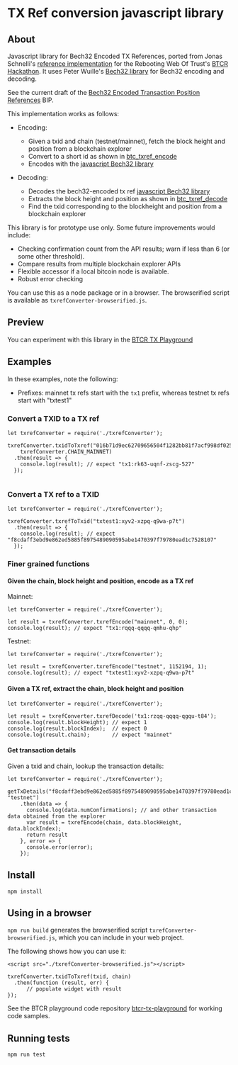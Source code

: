 # TX Ref conversion javascript library

## About

Javascript library for Bech32 Encoded TX References, ported from Jonas Schnelli's [reference implementation](https://github.com/jonasschnelli/bitcoin_txref_code) for the Rebooting Web Of Trust's [BTCR Hackathon](https://github.com/WebOfTrustInfo/btcr-hackathon). It uses Peter Wuille's [Bech32 library](https://github.com/sipa/bech32) for Bech32 encoding and decoding.

See the current draft of the [Bech32 Encoded Transaction Position References](https://github.com/veleslavs/bips/blob/c83837536d6629f754ce5a88bbe245e0a615e76e/bip-XXXX-Bech32_Encoded_Transaction_Position_References.mediawiki) BIP. 

This implementation works as follows:

- Encoding: 
  - Given a txid and chain (testnet/mainnet), fetch the block height and position from a blockchain explorer
  - Convert to a short id as shown in [btc_txref_encode](https://github.com/jonasschnelli/bitcoin_txref_code/blob/master/ref/c/txref_code.c)
  - Encodes with the [javascript Bech32 library](https://github.com/sipa/bech32)

- Decoding: 
  - Decodes the bech32-encoded tx ref [javascript Bech32 library](https://github.com/sipa/bech32)
  - Extracts the block height and position as shown in [btc_txref_decode](https://github.com/jonasschnelli/bitcoin_txref_code/blob/master/ref/c/txref_code.c)
  - Find the txid corresponding to the blockheight and position from a blockchain explorer

This library is for prototype use only. Some future improvements would include:
- Checking confirmation count from the API results; warn if less than 6 (or some other threshold).
- Compare results from multiple blockchain explorer APIs
- Flexible accessor if a local bitcoin node is available.
- Robust error checking

You can use this as a node package or in a browser. The browserified script is available as `txrefConverter-browserified.js`.

## Preview

You can experiment with this library in the [BTCR TX Playground](https://weboftrustinfo.github.io/btcr-tx-playground.github.io/)


## Examples

In these examples, note the following:
- Prefixes: mainnet tx refs start with the `tx1` prefix, whereas testnet tx refs start with "txtest1"

### Convert a TXID to a TX ref

```
let txrefConverter = require('./txrefConverter');

txrefConverter.txidToTxref("016b71d9ec62709656504f1282bb81f7acf998df025e54bd68ea33129d8a425b", 
    txrefConverter.CHAIN_MAINNET)
  .then(result => {
    console.log(result); // expect "tx1:rk63-uqnf-zscg-527"
  });
  
```

### Convert a TX ref to a TXID

```
let txrefConverter = require('./txrefConverter');

txrefConverter.txrefToTxid("txtest1:xyv2-xzpq-q9wa-p7t")
  .then(result => {
    console.log(result); // expect "f8cdaff3ebd9e862ed5885f8975489090595abe1470397f79780ead1c7528107"
  });

```

### Finer grained functions 

#### Given the chain, block height and position, encode as a TX ref

Mainnet:

```
let txrefConverter = require('./txrefConverter');

let result = txrefConverter.txrefEncode("mainnet", 0, 0);
console.log(result); // expect "tx1:rqqq-qqqq-qmhu-qhp"
```

Testnet:

```
let txrefConverter = require('./txrefConverter');

let result = txrefConverter.txrefEncode("testnet", 1152194, 1);
console.log(result); // expect "txtest1:xyv2-xzpq-q9wa-p7t"
```

#### Given a TX ref, extract the chain, block height and position

```
let txrefConverter = require('./txrefConverter');

let result = txrefConverter.txrefDecode('tx1:rzqq-qqqq-qgqu-t84');
console.log(result.blockHeight); // expect 1
console.log(result.blockIndex);  // expect 0
console.log(result.chain);       // expect "mainnet"

```

#### Get transaction details

Given a txid and chain, lookup the transaction details:

```
let txrefConverter = require('./txrefConverter');

getTxDetails("f8cdaff3ebd9e862ed5885f8975489090595abe1470397f79780ead1c7528107", "testnet")
    .then(data => {
      console.log(data.numConfirmations); // and other transaction data obtained from the explorer
      var result = txrefEncode(chain, data.blockHeight, data.blockIndex);
      return result
    }, error => {
      console.error(error);
    });

```

## Install

```
npm install

```
## Using in a browser

`npm run build` generates the browserified script `txrefConverter-browserified.js`, which you can include in your web project.

The following shows how you can use it: 

```
<script src="./txrefConverter-browserified.js"></script>

txrefConverter.txidToTxref(txid, chain)
  .then(function (result, err) {
      // populate widget with result
});
```

See the BTCR playground code repository [btcr-tx-playground](https://github.com/WebOfTrustInfo/btcr-tx-playground.github.io) for working code samples. 

## Running tests

```
npm run test
```
